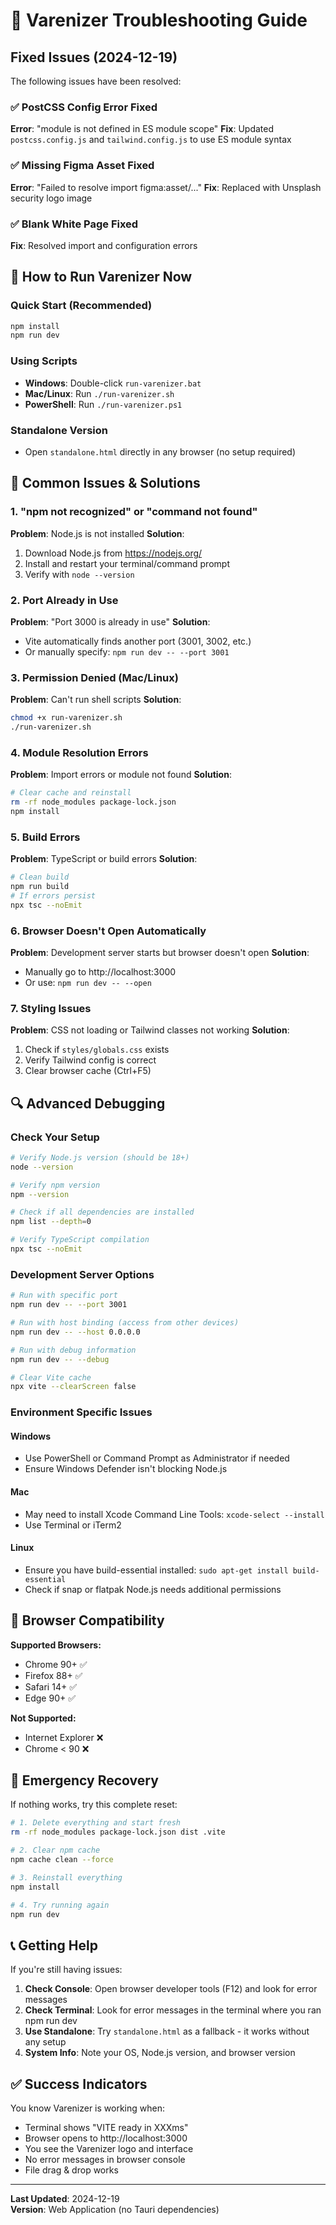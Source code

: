 # 🔧 Varenizer Troubleshooting Guide

## Fixed Issues (2024-12-19)

The following issues have been resolved:

### ✅ PostCSS Config Error Fixed
**Error**: "module is not defined in ES module scope"
**Fix**: Updated `postcss.config.js` and `tailwind.config.js` to use ES module syntax

### ✅ Missing Figma Asset Fixed
**Error**: "Failed to resolve import figma:asset/..."
**Fix**: Replaced with Unsplash security logo image

### ✅ Blank White Page Fixed
**Fix**: Resolved import and configuration errors

## 🚀 How to Run Varenizer Now

### Quick Start (Recommended)
```bash
npm install
npm run dev
```

### Using Scripts
- **Windows**: Double-click `run-varenizer.bat`
- **Mac/Linux**: Run `./run-varenizer.sh`
- **PowerShell**: Run `./run-varenizer.ps1`

### Standalone Version
- Open `standalone.html` directly in any browser (no setup required)

## 🐛 Common Issues & Solutions

### 1. "npm not recognized" or "command not found"
**Problem**: Node.js is not installed
**Solution**: 
1. Download Node.js from https://nodejs.org/
2. Install and restart your terminal/command prompt
3. Verify with `node --version`

### 2. Port Already in Use
**Problem**: "Port 3000 is already in use"
**Solution**: 
- Vite automatically finds another port (3001, 3002, etc.)
- Or manually specify: `npm run dev -- --port 3001`

### 3. Permission Denied (Mac/Linux)
**Problem**: Can't run shell scripts
**Solution**: 
```bash
chmod +x run-varenizer.sh
./run-varenizer.sh
```

### 4. Module Resolution Errors
**Problem**: Import errors or module not found
**Solution**: 
```bash
# Clear cache and reinstall
rm -rf node_modules package-lock.json
npm install
```

### 5. Build Errors
**Problem**: TypeScript or build errors
**Solution**: 
```bash
# Clean build
npm run build
# If errors persist
npx tsc --noEmit
```

### 6. Browser Doesn't Open Automatically
**Problem**: Development server starts but browser doesn't open
**Solution**: 
- Manually go to http://localhost:3000
- Or use: `npm run dev -- --open`

### 7. Styling Issues
**Problem**: CSS not loading or Tailwind classes not working
**Solution**: 
1. Check if `styles/globals.css` exists
2. Verify Tailwind config is correct
3. Clear browser cache (Ctrl+F5)

## 🔍 Advanced Debugging

### Check Your Setup
```bash
# Verify Node.js version (should be 18+)
node --version

# Verify npm version
npm --version

# Check if all dependencies are installed
npm list --depth=0

# Verify TypeScript compilation
npx tsc --noEmit
```

### Development Server Options
```bash
# Run with specific port
npm run dev -- --port 3001

# Run with host binding (access from other devices)
npm run dev -- --host 0.0.0.0

# Run with debug information
npm run dev -- --debug

# Clear Vite cache
npx vite --clearScreen false
```

### Environment Specific Issues

#### Windows
- Use PowerShell or Command Prompt as Administrator if needed
- Ensure Windows Defender isn't blocking Node.js

#### Mac
- May need to install Xcode Command Line Tools: `xcode-select --install`
- Use Terminal or iTerm2

#### Linux
- Ensure you have build-essential installed: `sudo apt-get install build-essential`
- Check if snap or flatpak Node.js needs additional permissions

## 📱 Browser Compatibility

**Supported Browsers:**
- Chrome 90+ ✅
- Firefox 88+ ✅
- Safari 14+ ✅
- Edge 90+ ✅

**Not Supported:**
- Internet Explorer ❌
- Chrome < 90 ❌

## 🚨 Emergency Recovery

If nothing works, try this complete reset:

```bash
# 1. Delete everything and start fresh
rm -rf node_modules package-lock.json dist .vite

# 2. Clear npm cache
npm cache clean --force

# 3. Reinstall everything
npm install

# 4. Try running again
npm run dev
```

## 📞 Getting Help

If you're still having issues:

1. **Check Console**: Open browser developer tools (F12) and look for error messages
2. **Check Terminal**: Look for error messages in the terminal where you ran npm run dev
3. **Use Standalone**: Try `standalone.html` as a fallback - it works without any setup
4. **System Info**: Note your OS, Node.js version, and browser version

## ✅ Success Indicators

You know Varenizer is working when:
- Terminal shows "VITE ready in XXXms"
- Browser opens to http://localhost:3000
- You see the Varenizer logo and interface
- No error messages in browser console
- File drag & drop works

---

**Last Updated**: 2024-12-19  
**Version**: Web Application (no Tauri dependencies)